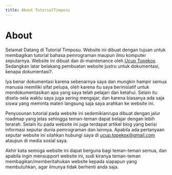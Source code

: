 ```yaml
---
title: About TutorialTimposu
---
```


# About

Selamat Datang di Tutorial Timposu. Website ini dibuat dengan tujuan untuk membagikan tutorial bahasa pemrograman maupun ilmu komputer seputarnya. Website ini dibuat dan di-maintenance oleh [Ucup Topekox](https://topekox.github.io/). Sedangkan latar belakang pembuatan website justru untuk dokumentasi, kenapa dokumentasi?. 

<!--truncate-->

Iya benar dokumentasi karena sebenarnya saya dan mungkin hampir semua manusia memiliki sifat pelupa, oleh karena itu saya berinisiatif untuk mendokumentasikan apa yang saya telah pelajari dan ketahui. Selain itu disela-sela waktu saya juga sering mengajar, dan karena biasanya ada saja siswa yang meminta materi langsung saja saya arahkan ke website ini.

Penyusunan tutorial pada website ini sedemikianrupa dibuat dengan jalur roadmap yang jelas sehingga teman-teman dapat belajar dengan lebih terarah. Selain itu pada website ini juga terdapat artikel blog yang berisi informasi seputar dunia pemrograman dan lainnya. Apabila ada pertanyaan seputar website ini silahkan hubungi saya di ucup.topekox@gmail.com ataupun di media sosial saya.

Akhir kata semoga website ini dapat berguna bagi teman-teman semua, dan apabila ingin mensupport website ini, sudi kiranya teman-teman membagikan/memberitahukan website kepada siapapun yang membutuhkan, agar ilmunya tidak berhenti anda saja.